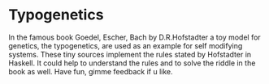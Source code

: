 Typogenetics
============

In the famous book Goedel, Escher, Bach by D.R.Hofstadter a toy model for genetics, the typogenetics, are used as an example for self modifying systems. These tiny sources implement the rules stated by Hofstadter in Haskell. It could help to understand the rules and to solve the riddle in the book as well. Have fun, gimme feedback if u like. 
